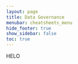 ```yaml
---
layout: page
title: Data Governance
menubar: cheatsheets_menu
hide_footer: true
show_sidebar: false
toc: true
---
```

HELO

